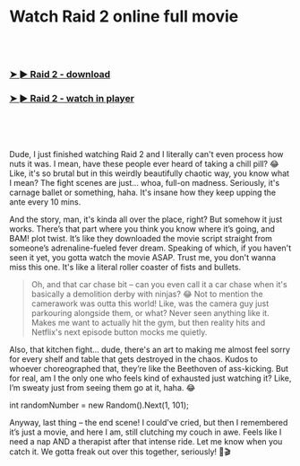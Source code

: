 <h1>Watch Raid 2 online full movie</h1>


<br><br>

<h3><a href="https://Russells-ofacthinpy1970.github.io/syvlyujyqp/">➤ ► Raid 2 - download</a></h3> 
<h3><a href="https://Russells-ofacthinpy1970.github.io/syvlyujyqp/">➤ ► Raid 2 - watch in player</a></h3>


<br><br><br>


Dude, I just finished watching Raid 2 and I literally can't even process how nuts it was. I mean, have these people ever heard of taking a chill pill? 😂 Like, it's so brutal but in this weirdly beautifully chaotic way, you know what I mean? The fight scenes are just... whoa, full-on madness. Seriously, it's carnage ballet or something, haha. It's insane how they keep upping the ante every 10 mins.

And the story, man, it's kinda all over the place, right? But somehow it just works. There’s that part where you think you know where it’s going, and BAM! plot twist. It’s like they downloaded the movie script straight from someone’s adrenaline-fueled fever dream. Speaking of which, if you haven't seen it yet, you gotta watch the movie ASAP. Trust me, you don't wanna miss this one. It's like a literal roller coaster of fists and bullets.

> Oh, and that car chase bit – can you even call it a car chase when it's basically a demolition derby with ninjas? 😂 Not to mention the camerawork was outta this world! Like, was the camera guy just parkouring alongside them, or what? Never seen anything like it. Makes me want to actually hit the gym, but then reality hits and Netflix's next episode button mocks me quietly.

Also, that kitchen fight... dude, there's an art to making me almost feel sorry for every shelf and table that gets destroyed in the chaos. Kudos to whoever choreographed that, they’re like the Beethoven of ass-kicking. But for real, am I the only one who feels kind of exhausted just watching it? Like, I’m sweaty just from seeing them go at it, haha. 😂

int randomNumber = new Random().Next(1, 101); 

Anyway, last thing – the end scene! I could've cried, but then I remembered it’s just a movie, and here I am, still clutching my couch in awe. Feels like I need a nap AND a therapist after that intense ride. Let me know when you catch it. We gotta freak out over this together, seriously! 👊🎬
